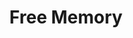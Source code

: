 ---
tag: m0100
codes:
- M100
title: Free Memory
long:
- Use `M100` for development purposes to observe how much memory (particularly stack)
  is being used by code. Proper AVR code should avoid use of `new`, `malloc`, etc.,
  and instead use either pre-allocated static variables or stack.
notes:
- Requires `M100_FREE_MEMORY_WATCHER`.
parameters:
- tag: D
  optional: true
  description: Dump the free memory block from `__brkval` to the stack pointer.
- tag: F
  optional: true
  description: Return the number of free bytes in the memory pool along with other
    vital statistics that define the memory pool.
- tag: I
  optional: true
  description: Initialize the free memory pool so it can be watched and print vital
    statistics that define the free memory pool.
- tag: C
  optional: true
  description: Corrupt 'n' locations in the free memory pool and report the locations
    of the corruption. This is useful to check the correctness of the `M100 D` and
    `M100 F` commands.
  values:
  - tag: n
    type: int
example: 
examples: 
---